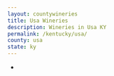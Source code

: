 ```yaml
---
layout: countywineries
title: Usa Wineries
description: Wineries in Usa KY
permalink: /kentucky/usa/
county: usa
state: ky
---
```

-
